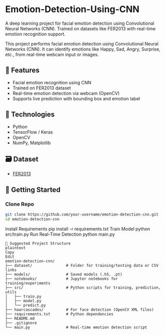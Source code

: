 # Emotion-Detection-Using-CNN
A deep learning project for facial emotion detection using Convolutional Neural Networks (CNN). Trained on datasets like FER2013 with real-time emotion recognition support.

This project performs facial emotion detection using Convolutional Neural Networks (CNN). It can identify emotions like Happy, Sad, Angry, Surprise, etc., from real-time webcam input or images.

## 📌 Features
- Facial emotion recognition using CNN
- Trained on FER2013 dataset
- Real-time emotion detection via webcam (OpenCV)
- Supports live prediction with bounding box and emotion label

## 🧠 Technologies
- Python
- TensorFlow / Keras
- OpenCV
- NumPy, Matplotlib

## 🗃 Dataset
- [FER2013](https://www.kaggle.com/datasets/msambare/fer2013)

## 🚀 Getting Started

### Clone Repo
```bash
git clone https://github.com/your-username/emotion-detection-cnn.git
cd emotion-detection-cnn
```
Install Requirements
 pip install -r requirements.txt
 Train Model
   python src/train.py
 Run Real-Time Detection
     python main.py
```
📁 Suggested Project Structure
plaintext
Copy
Edit
emotion-detection-cnn/
├── dataset/               # Folder for training/testing data or CSV links
├── models/                # Saved models (.h5, .pt)
├── notebooks/             # Jupyter notebooks for training/experiments
├── src/                   # Python scripts for training, prediction, utils
│   ├── train.py
│   ├── model.py
│   └── predict.py
├── haarcascades/          # For face detection (OpenCV XML files)
├── requirements.txt       # Python dependencies
├── README.md
├── .gitignore
└── main.py                # Real-time emotion detection script
